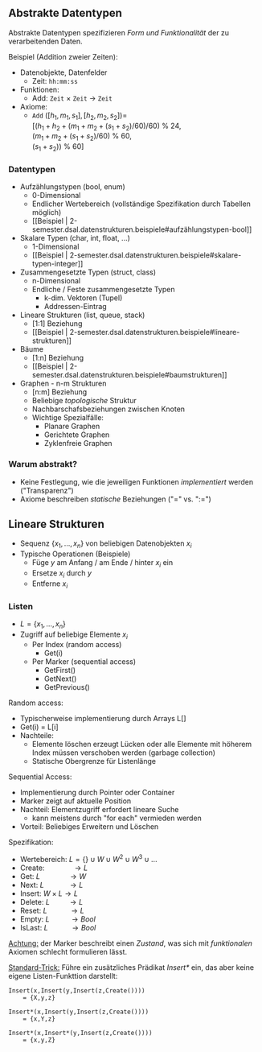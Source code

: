 
## Abstrakte Datentypen
Abstrakte Datentypen spezifizieren *Form und Funktionalität* der zu verarbeitenden Daten.

Beispiel (Addition zweier Zeiten):
- Datenobjekte, Datenfelder
  - Zeit: `hh:mm:ss`
- Funktionen:
  - Add: `Zeit` $\times$ `Zeit` $\rightarrow$ `Zeit`
- Axiome:
  - `Add` $([h_1, m_1, s_1], [h_2, m_2, s_2]) =$ <br>
  $[(h_1 + h_2 + (m_1 + m_2 + (s_1 + s_2) / 60) / 60) \: \% \: 24$, <br> $(m_1 + m_2 + (s_1 + s_2) / 60) \: \% \: 60$, <br> $(s_1+s_2)) \: \% \: 60]$

### Datentypen
- Aufzählungstypen (bool, enum)
  - 0-Dimensional
  - Endlicher Wertebereich (vollständige Spezifikation durch Tabellen möglich)
  - [[Beispiel | 2-semester.dsal.datenstrukturen.beispiele#aufzählungstypen-bool]]
- Skalare Typen (char, int, float, ...)
  - 1-Dimensional
  - [[Beispiel | 2-semester.dsal.datenstrukturen.beispiele#skalare-typen-integer]]
- Zusammengesetzte Typen (struct, class)
  - n-Dimensional
  - Endliche / Feste zusammengesetzte Typen
    - k-dim. Vektoren (Tupel)
    - Addressen-Eintrag
- Lineare Strukturen (list, queue, stack)
  - [1:1] Beziehung
  - [[Beispiel | 2-semester.dsal.datenstrukturen.beispiele#lineare-strukturen]]
- Bäume
  - [1:n] Beziehung
  - [[Beispiel | 2-semester.dsal.datenstrukturen.beispiele#baumstrukturen]]
- Graphen - n-m Strukturen
  - [n:m] Beziehung
  - Beliebige *topologische* Struktur
  - Nachbarschafsbeziehungen zwischen Knoten
  - Wichtige Spezialfälle:
    - Planare Graphen
    - Gerichtete Graphen
    - Zyklenfreie Graphen

### Warum abstrakt?
- Keine Festlegung, wie die jeweiligen Funktionen *implementiert* werden ("Transparenz")
- Axiome beschreiben *statische* Beziehungen ("$=$" vs. "$:=$")

## Lineare Strukturen
- Sequenz $\{x_1,\ldots,x_n\}$ von beliebigen Datenobjekten $x_i$
- Typische Operationen (Beispiele)
  - Füge $y$ am Anfang / am Ende / hinter $x_i$ ein
  - Ersetze $x_i$ durch $y$
  - Entferne $x_i$

### Listen
- $L = \{x_1, \ldots, x_n\}$
- Zugriff auf beliebige Elemente $x_i$
  - Per Index (random access)
    - Get(i)
  - Per Marker (sequential access)
    - GetFirst()
    - GetNext()
    - GetPrevious()

Random access:
- Typischerweise implementierung durch Arrays L[]
- Get(i) = L[i]
- Nachteile:
  - Elemente löschen erzeugt Lücken oder alle Elemente mit höherem Index müssen verschoben werden (garbage collection)
  - Statische Obergrenze für Listenlänge

Sequential Access:
- Implementierung durch Pointer oder Container
- Marker zeigt auf aktuelle Position
- Nachteil: Elementzugriff erfordert lineare Suche
  - kann meistens durch "for each" vermieden werden
- Vorteil: Beliebiges Erweitern und Löschen

Spezifikation:
- Wertebereich: $L = \{\} \cup W \cup W^2 \cup W^3 \cup \ldots$
- Create: $\:\:\:\:\:\:\:\:\:\:\:\:\: \rightarrow L$
- Get: $L \:\:\:\:\:\:\:\:\:\:\:\:\:\: \rightarrow W$
- Next: $L \:\:\:\:\:\:\:\:\:\:\:\: \rightarrow L$
- Insert: $W \times L \rightarrow L$
- Delete: $L \:\:\:\:\:\:\:\:\: \rightarrow L$
- Reset: $L \:\:\:\:\:\:\:\:\:\:\: \rightarrow L$
- Empty: $L \:\:\:\:\:\:\:\:\:\: \rightarrow Bool$
- IsLast: $L \:\:\:\:\:\:\:\:\:\:\: \rightarrow Bool$

<u>Achtung:</u> der Marker beschreibt einen *Zustand*, was sich mit *funktionalen* Axiomen schlecht formulieren lässt.

<u>Standard-Trick:</u> Führe ein zusätzliches Prädikat _Insert*_ ein, das aber keine eigene Listen-Funkttion darstellt:

```text
Insert(x,Insert(y,Insert(z,Create())))
    = {X,y,z}

Insert*(x,Insert(y,Insert(z,Create())))
    = {x,Y,z}

Insert*(x,Insert*(y,Insert(z,Create())))
    = {x,y,Z}
```